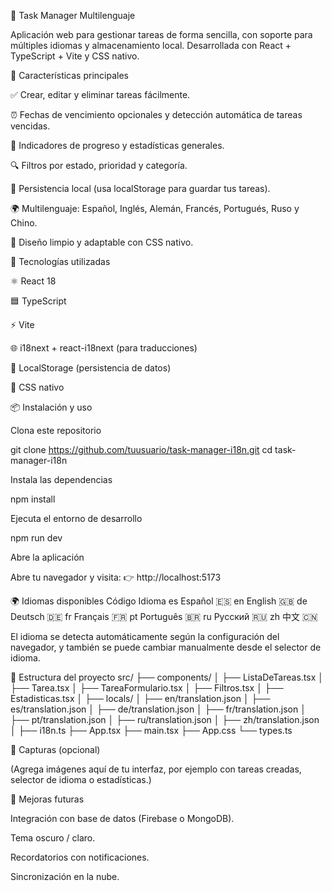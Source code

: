📝 Task Manager Multilenguaje

Aplicación web para gestionar tareas de forma sencilla, con soporte para múltiples idiomas y almacenamiento local.
Desarrollada con React + TypeScript + Vite y CSS nativo.

🚀 Características principales

✅ Crear, editar y eliminar tareas fácilmente.

⏰ Fechas de vencimiento opcionales y detección automática de tareas vencidas.

🎯 Indicadores de progreso y estadísticas generales.

🔍 Filtros por estado, prioridad y categoría.

💾 Persistencia local (usa localStorage para guardar tus tareas).

🌍 Multilenguaje: Español, Inglés, Alemán, Francés, Portugués, Ruso y Chino.

🎨 Diseño limpio y adaptable con CSS nativo.

🧠 Tecnologías utilizadas

⚛️ React 18

🟦 TypeScript

⚡ Vite

🌐 i18next + react-i18next (para traducciones)

💽 LocalStorage (persistencia de datos)

🎨 CSS nativo

📦 Instalación y uso

Clona este repositorio

git clone https://github.com/tuusuario/task-manager-i18n.git
cd task-manager-i18n


Instala las dependencias

npm install


Ejecuta el entorno de desarrollo

npm run dev


Abre la aplicación

Abre tu navegador y visita:
👉 http://localhost:5173

🌍 Idiomas disponibles
Código	Idioma
es	Español 🇪🇸
en	English 🇬🇧
de	Deutsch 🇩🇪
fr	Français 🇫🇷
pt	Português 🇧🇷
ru	Русский 🇷🇺
zh	中文 🇨🇳

El idioma se detecta automáticamente según la configuración del navegador,
y también se puede cambiar manualmente desde el selector de idioma.

🧩 Estructura del proyecto
src/
├── components/
│   ├── ListaDeTareas.tsx
│   ├── Tarea.tsx
│   ├── TareaFormulario.tsx
│   ├── Filtros.tsx
│   ├── Estadisticas.tsx
│
├── locals/
│   ├── en/translation.json
│   ├── es/translation.json
│   ├── de/translation.json
│   ├── fr/translation.json
│   ├── pt/translation.json
│   ├── ru/translation.json
│   ├── zh/translation.json
│
├── i18n.ts
├── App.tsx
├── main.tsx
├── App.css
└── types.ts

📸 Capturas (opcional)

(Agrega imágenes aquí de tu interfaz, por ejemplo con tareas creadas, selector de idioma o estadísticas.)

🔧 Mejoras futuras

 Integración con base de datos (Firebase o MongoDB).

 Tema oscuro / claro.

 Recordatorios con notificaciones.

 Sincronización en la nube.
